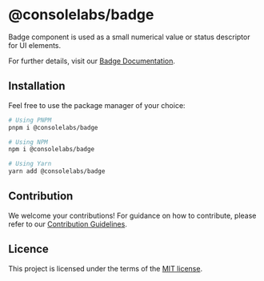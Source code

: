 # @consolelabs/badge

Badge component is used as a small numerical value or status descriptor for UI
elements.

For further details, visit our
[Badge Documentation](https://web-design-system-consolelabs.vercel.app/?path=/docs/ui-badge--docs).

## Installation

Feel free to use the package manager of your choice:

```sh
# Using PNPM
pnpm i @consolelabs/badge

# Using NPM
npm i @consolelabs/badge

# Using Yarn
yarn add @consolelabs/badge
```

## Contribution

We welcome your contributions! For guidance on how to contribute, please refer
to our [Contribution Guidelines](/CONTRIBUTING.md).

## Licence

This project is licensed under the terms of the
[MIT license](https://choosealicense.com/licenses/mit/).
